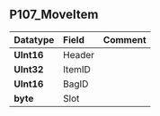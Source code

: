 ## P107\_MoveItem ##
| **Datatype** | **Field** | **Comment** |
|:-------------|:----------|:------------|
| **UInt16**   | Header    |             |
| **UInt32**   | ItemID    |             |
| **UInt16**   | BagID     |             |
| **byte**     | Slot      |             |